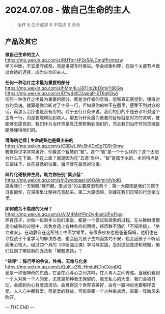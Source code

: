 2024.07.08 - 做自己生命的主人  
========  

> 治疗 & 生命成熟 & 不焦虑 & 天命

## 产品及其它  

**做自己生命的主人**  
https://mp.weixin.qq.com/s/RUTmr4P2e5ALCmgfPxmbzw  
学习中医，不宜墨守成规，而是讲究与时俱进。学会权衡利弊，在每个关键节点做出合适的选择，成为生命的主人。

**任何一种治疗之术最为重要的部分**  
https://mp.weixin.qq.com/s/hMm4LrJ87Hb2k1XmVY86Gw  
https://mp.weixin.qq.com/s/Dfw44ICDaqjqP-ET6qKGyA  
任何一种治疗之术最为重要的部分，都是治疗者的灵魂，能够真正感觉到、懂得对方的灵魂。就算是你诊断对了主导一行，但如果你的神不在那里，感受不到对方的话，再怎么治疗也是没有用的。对于五行针灸来说，我们的目的不是去诊断对这个主导一行，而是要能帮助到病人。那五行针灸最为重要的目标就是对方的灵魂，要能够去感觉到，我们作为治疗师是真正想帮助到他们的，而且我们治疗师的灵魂是能够懂得他们的。

**傅海呐老师 | 生命成熟也是煮出来的**  
https://mp.weixin.qq.com/s/CBDel_WvShKDcEg7G5H9mw  
我觉得汉字非常奥妙，你看这个智慧的“智”。这个“智”是一个什么样的？这个太阳为什么在下面，不在上面？就是因为在“五德”当中，“智”是属于水的，水的特点是它要往下，处在最低的位置，海洋就在最低的位置。

**碎片化硬核养生局，助力你告别“累点低”**  
https://mp.weixin.qq.com/s/n3wobpaaHo6OAkmHtiVpdQ  
搞得我们一天到晚“睡不醒，累点低”的主要原因有两个：第一大原因是我们习惯于日夜颠倒，在深夜里让精神亢奋起来。第二大原因嘛，则藏在我们日常的行走坐立里。

**如何成为不焦虑的父母？**  
https://mp.weixin.qq.com/s/A1M4MeYPmOy4IamUFwFipg  
养育孩子，对每一位新手父母们来说，都是一个尝试和探索的过程。在从稚嫩慢慢走向成熟的过程中，难免会遇上各种各样的困境，经历数不清的「不知所措」、「坐立难安」。在动静自在这所线上中医学堂里，有很多校友也是爸爸妈妈，他们也在寻找孩子不爱学习的解决办法，也会因为孩子生病而焦灼不安，也会因孩子不听话而揪心恼火。经过四个月的《中医临证课》学习与实践，面对这些焦虑和烦恼，他们找到了哪些新的办法和「解题思路」？

**“盐评”：陈行甲的争议、性格、天命与化身**  
https://mp.weixin.qq.com/s/QuK-v26L-HmtuNDnCXeqDQ  
爱是一种很神奇的东西，它会在心与心之间共鸣，在人与人之间传递。当我们看到一个人对另一个人的爱，尤其是那种毫无保留的、毫无私心的大爱，我们会被打动，会感到内心有暖流涌动，会觉得这个世界真美好，会有一股冲动也要那样去爱。人人心中都有爱。但是爱的释放，可能需要一个火种来点燃，需要一阵微风来吹旺。

-- THE END --
